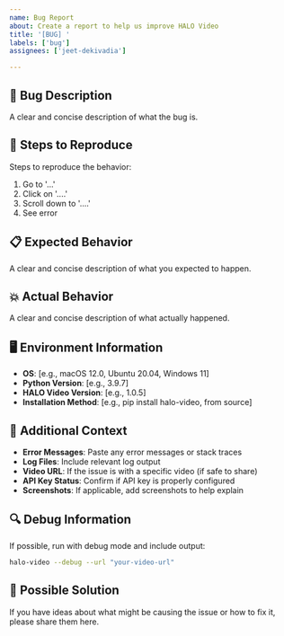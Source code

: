 ```yaml
---
name: Bug Report
about: Create a report to help us improve HALO Video
title: '[BUG] '
labels: ['bug']
assignees: ['jeet-dekivadia']

---
```


## 🐛 Bug Description
A clear and concise description of what the bug is.

## 🔄 Steps to Reproduce
Steps to reproduce the behavior:
1. Go to '...'
2. Click on '....'
3. Scroll down to '....'
4. See error

## 📋 Expected Behavior
A clear and concise description of what you expected to happen.

## 💥 Actual Behavior
A clear and concise description of what actually happened.

## 🖥️ Environment Information
- **OS**: [e.g., macOS 12.0, Ubuntu 20.04, Windows 11]
- **Python Version**: [e.g., 3.9.7]
- **HALO Video Version**: [e.g., 1.0.5]
- **Installation Method**: [e.g., pip install halo-video, from source]

## 📄 Additional Context
- **Error Messages**: Paste any error messages or stack traces
- **Log Files**: Include relevant log output
- **Video URL**: If the issue is with a specific video (if safe to share)
- **API Key Status**: Confirm if API key is properly configured
- **Screenshots**: If applicable, add screenshots to help explain

## 🔍 Debug Information
If possible, run with debug mode and include output:
```bash
halo-video --debug --url "your-video-url"
```

## 🤔 Possible Solution
If you have ideas about what might be causing the issue or how to fix it, please share them here.
